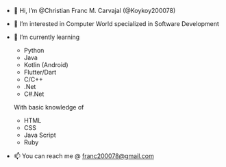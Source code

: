 - 👋 Hi, I’m @Christian Franc M. Carvajal (@Koykoy200078)
- 👀 I’m interested in Computer World specialized in Software Development
- 🌱 I’m currently learning
  - Python
  - Java
  - Kotlin (Android)
  - Flutter/Dart
  - C/C++
  - .Net
  - C#.Net
  
  With basic knowledge of
  - HTML
  - CSS
  - Java Script
  - Ruby
  
- 📫 You can reach me @ franc200078@gmail.com

<!---
ChristianCarvs/ChristianCarvs is a ✨ special ✨ repository because its `README.md` (this file) appears on your GitHub profile.
You can click the Preview link to take a look at your changes.
--->
